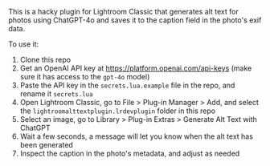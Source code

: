 This is a hacky plugin for Lightroom Classic that generates alt text for photos using ChatGPT-4o and saves it to the caption field in the photo's exif data.

To use it:

1. Clone this repo
2. Get an OpenAI API key at https://platform.openai.com/api-keys (make sure it has access to the `gpt-4o` model)
3. Paste the API key in the `secrets.lua.example` file in the repo, and rename it `secrets.lua`
4. Open Lightroom Classic, go to File > Plug-in Manager > Add, and select the `lightroomalttextplugin.lrdevplugin` folder in this repo
5. Select an image, go to Library > Plug-in Extras > Generate Alt Text with ChatGPT
6. Wait a few seconds, a message will let you know when the alt text has been generated
7. Inspect the caption in the photo's metadata, and adjust as needed
